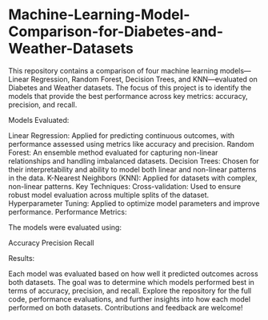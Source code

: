 # Machine-Learning-Model-Comparison-for-Diabetes-and-Weather-Datasets
This repository contains a comparison of four machine learning models—Linear Regression, Random Forest, Decision Trees, and KNN—evaluated on Diabetes and Weather datasets. The focus of this project is to identify the models that provide the best performance across key metrics: accuracy, precision, and recall.

Models Evaluated:

Linear Regression: Applied for predicting continuous outcomes, with performance assessed using metrics like accuracy and precision.
Random Forest: An ensemble method evaluated for capturing non-linear relationships and handling imbalanced datasets.
Decision Trees: Chosen for their interpretability and ability to model both linear and non-linear patterns in the data.
K-Nearest Neighbors (KNN): Applied for datasets with complex, non-linear patterns.
Key Techniques:
Cross-validation: Used to ensure robust model evaluation across multiple splits of the dataset.
Hyperparameter Tuning: Applied to optimize model parameters and improve performance.
Performance Metrics:

The models were evaluated using:

Accuracy
Precision
Recall

Results:

Each model was evaluated based on how well it predicted outcomes across both datasets. The goal was to determine which models performed best in terms of accuracy, precision, and recall.
Explore the repository for the full code, performance evaluations, and further insights into how each model performed on both datasets. Contributions and feedback are welcome!
